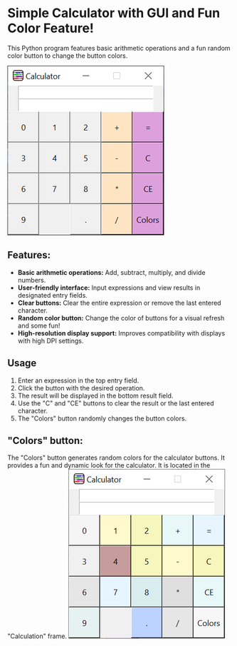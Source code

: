 # Simple Calculator with GUI and Fun Color Feature!
This Python program features basic arithmetic operations and a fun random color button to change the button colors.

![](https://github.com/hrosicka/BasicCalculator/blob/master/Doc/BasicCalculator.png)


## Features:

* **Basic arithmetic operations:** Add, subtract, multiply, and divide numbers.
* **User-friendly interface:** Input expressions and view results in designated entry fields.
* **Clear buttons:** Clear the entire expression or remove the last entered character.
* **Random color button:** Change the color of buttons for a visual refresh and some fun!
* **High-resolution display support:** Improves compatibility with displays with high DPI settings.

## Usage
1. Enter an expression in the top entry field.
2. Click the button with the desired operation.
3. The result will be displayed in the bottom result field.
4. Use the "C" and "CE" buttons to clear the result or the last entered character.
5. The "Colors" button randomly changes the button colors.

## "Colors" button:
The "Colors" button generates random colors for the calculator buttons.
It provides a fun and dynamic look for the calculator.
It is located in the "Calculation" frame.
![](https://github.com/hrosicka/BasicCalculator/blob/master/Doc/BasicRandomCalculator1.png)
